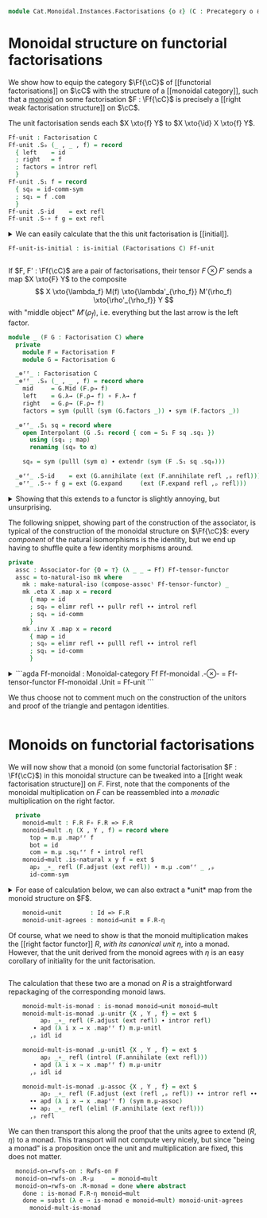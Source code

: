 <!--
```agda
open import Cat.Displayed.Instances.Factorisations
open import Cat.Morphism.Factorisation.Algebraic
open import Cat.Instances.Shape.Interval
open import Cat.Monoidal.Diagram.Monoid
open import Cat.Functor.Naturality
open import Cat.Displayed.Section
open import Cat.Instances.Product
open import Cat.Diagram.Initial
open import Cat.Diagram.Monad
open import Cat.Monoidal.Base
open import Cat.Bi.Base
open import Cat.Prelude

import Cat.Functor.Bifunctor as Bi
import Cat.Reasoning

open Monoidal-category
open make-natural-iso
open Section
open Functor
open _=>s_
open _=>_
```
-->

```agda
module Cat.Monoidal.Instances.Factorisations {o ℓ} (C : Precategory o ℓ) where
```

<!--
```agda
private Ff = Factorisations C
open Cat.Reasoning C
open Factorisation using (adjust ; annihilate ; collapse ; weave)
```
-->

# Monoidal structure on functorial factorisations

We show how to equip the category $\Ff{\cC}$ of [[functorial
factorisations]] on $\cC$ with the structure of a [[monoidal category]],
such that a [monoid] on some factorisation $F : \Ff{\cC}$ is precisely a
[[right weak factorisation structure]] on $\cC$.

[monoid]: Cat.Monoidal.Diagram.Monoid.html

The unit factorisation sends each $X \xto{f} Y$ to $X \xto{\id} X \xto{f} Y$.

```agda
Ff-unit : Factorisation C
Ff-unit .S₀ (_ , _ , f) = record
  { left    = id
  ; right   = f
  ; factors = intror refl
  }
Ff-unit .S₁ f = record
  { sq₀ = id-comm-sym
  ; sq₁ = f .com
  }
Ff-unit .S-id    = ext refl
Ff-unit .S-∘ f g = ext refl
```

<details>
<summary>
We can easily calculate that the this unit factorisation is [[initial]].

```agda
Ff-unit-is-initial : is-initial (Factorisations C) Ff-unit
```
</summary>

```agda
Ff-unit-is-initial other = record where
  module o = Factorisation other
  centre = record
    { map = λ (X , Y , f) → record
      { map = o.λ→ f
      ; sq₀ = refl
      ; sq₁ = sym (o.factors f) ∙ introl refl
      }
    ; com = λ x y f → Interpolant-pathp (other .S₁ f .sq₀)
    }
  paths h = ext λ x y f →
    o.λ→ f          ≡⟨ h .sq₀ᶠᶠ f ⟩
    h .mapᶠᶠ f ∘ id ≡⟨ elimr refl ⟩
    h .mapᶠᶠ f      ∎
```

</details>

If $F, F' : \Ff{\cC}$ are a pair of factorisations, their tensor $F
\otimes F'$ sends a map $X \xto{F} Y$ to the composite
$$
X \xto{\lambda_f} M(f) \xto{\lambda'_{\rho_f}} M'(\rho_f) \xto{\rho'_{\rho_f}} Y
$$
with "middle object" $M'(\rho_f)$, i.e. everything but the last arrow is
the left factor.

```agda
module _ (F G : Factorisation C) where
  private
    module F = Factorisation F
    module G = Factorisation G

  _⊗ᶠᶠ_ : Factorisation C
  _⊗ᶠᶠ_ .S₀ (_ , _ , f) = record where
    mid     = G.Mid (F.ρ→ f)
    left    = G.λ→ (F.ρ→ f) ∘ F.λ→ f
    right   = G.ρ→ (F.ρ→ f)
    factors = sym (pulll (sym (G.factors _)) ∙ sym (F.factors _))

  _⊗ᶠᶠ_ .S₁ sq = record where
    open Interpolant (G .S₁ record { com = S₁ F sq .sq₁ })
      using (sq₁ ; map)
      renaming (sq₀ to α)

    sq₀ = sym (pulll (sym α) ∙ extendr (sym (F .S₁ sq .sq₀)))

  _⊗ᶠᶠ_ .S-id    = ext (G.annihilate (ext (F.annihilate refl ,ₚ refl)))
  _⊗ᶠᶠ_ .S-∘ f g = ext (G.expand     (ext (F.expand refl ,ₚ refl)))
```

<details>
<summary>Showing that this extends to a functor is slightly annoying,
but unsurprising.</summary>

```agda
Ff-tensor-functor : Functor (Ff ×ᶜ Ff) Ff
Ff-tensor-functor .F₀ (F , F') = F ⊗ᶠᶠ F'
Ff-tensor-functor .F₁ {X , Y} {X' , Y'} (f , g) .map (_ , _ , h) =
  let
    sq = record { com = f .sq₁ᶠᶠ h ∙ introl refl }
    h' = g .map (_ , _ , Factorisation.ρ→ X h)
  in record
    { map = Y' .S₁ sq .map ∘ h' .map
    ; sq₀ = sym
      ( pullr (pulll (sym (h' .sq₀)))
     ∙∙ pulll (pulll (sym (Y' .S₁ sq .sq₀))  ∙ elimr refl)
     ∙∙ pullr (sym (f .sq₀ᶠᶠ h))
      ∙ intror refl)
    ; sq₁ = pulll (Y' .S₁ sq .sq₁)
          ∙ pullr (h' .sq₁ ∙ eliml refl)
    }

Ff-tensor-functor .F₁ {X , Y} {X' , Y'} (f , g) .com α β h = Interpolant-pathp $
    pullr (g .comᶠᶠ _)
  ∙ extendl (weave Y' (ext (f .comᶠᶠ _ ,ₚ id-comm-sym)))

Ff-tensor-functor .F-id {_ , Y} = ext λ x y h → elimr refl ∙ annihilate Y (ext refl)

Ff-tensor-functor .F-∘ {X , X'} {Y , Y'} {Z , Z'} f g = ext λ x y h →
     pulll (sym (f .snd .comᶠᶠ _))
  ∙∙ pullr (sym (g .snd .comᶠᶠ _))
  ∙∙ sym (ap₂ _∘_ (sym (f .snd .comᶠᶠ _)) (sym (g .snd .comᶠᶠ _))
    ∙∙ pullr (extendl (sym (g .snd .comᶠᶠ _)))
    ∙∙ ap₂ _∘_ refl (ap₂ _∘_ refl (collapse X' (ext (refl ,ₚ idl id)))))
```

</details>

The following snippet, showing part of the construction of the
associator, is typical of the construction of the monoidal structure on
$\Ff{\cC}$: every *component* of the natural isomorphisms is the
identity, but we end up having to shuffle quite a few identity morphisms
around.

```agda
private
  assc : Associator-for {O = ⊤} (λ _ _ → Ff) Ff-tensor-functor
  assc = to-natural-iso mk where
    mk : make-natural-iso (compose-assocˡ Ff-tensor-functor) _
    mk .eta X .map x = record
      { map = id
      ; sq₀ = elimr refl ∙∙ pullr refl ∙∙ introl refl
      ; sq₁ = id-comm
      }
    mk .inv X .map x = record
      { map = id
      ; sq₀ = elimr refl ∙∙ pulll refl ∙∙ introl refl
      ; sq₁ = id-comm
      }
```

<!--
```agda
    mk .eta X .com x y f = Interpolant-pathp id-comm-sym
    mk .inv X .com x y f = Interpolant-pathp id-comm-sym
    mk .eta∘inv x = ext λ x y f → idl id
    mk .inv∘eta x = ext λ x y f → idl id
    mk .natural (X , X') (Y , Y') f = ext λ x y h →
         pullr (elimr refl)
      ∙∙ pulll (Factorisation.collapse (Y' .snd) (ext (refl ,ₚ idl id)))
      ∙∙ introl refl
```
-->

<details>
<summary>
```agda
Ff-monoidal : Monoidal-category Ff
Ff-monoidal .-⊗-        = Ff-tensor-functor
Ff-monoidal .Unit       = Ff-unit
```

We thus choose not to comment much on the construction of the unitors
and proof of the triangle and pentagon identities.
</summary>

```agda
Ff-monoidal .unitor-l   = to-natural-iso mk where
  mk : make-natural-iso (Id {C = Ff}) (Bi.Right Ff-tensor-functor Ff-unit)
  mk .eta X .map _ = record { sq₀ = cancelr (idl id) ∙ introl refl ; sq₁ = id-comm }
  mk .inv X .map _ = record { sq₀ = introl refl                    ; sq₁ = id-comm }

  mk .eta X .com x y f = Interpolant-pathp $
    eliml refl ∙∙ adjust X (ext refl) ∙∙ intror refl
  mk .inv X .com x y f = Interpolant-pathp $
    eliml refl ∙∙ adjust X (ext refl) ∙∙ intror refl

  mk .eta∘inv x     = ext λ x y f → idl id
  mk .inv∘eta x     = ext λ x y f → idl id
  mk .natural X Y f = ext λ x y g →
    elimr refl ∙∙ eliml (annihilate Y (ext refl)) ∙∙ introl refl

Ff-monoidal .unitor-r   = to-natural-iso mk where
  mk : make-natural-iso (Id {C = Ff}) (Bi.Left Ff-tensor-functor Ff-unit)
  mk .eta X .map _ = record { sq₀ = elimr refl                     ; sq₁ = id-comm }
  mk .inv X .map _ = record { sq₀ = elimr refl ∙ insertl (idl id)  ; sq₁ = id-comm }

  mk .eta X .com x y f = Interpolant-pathp $
    eliml refl ∙∙ Factorisation.adjust X (ext refl) ∙∙ intror refl
  mk .inv X .com x y f = Interpolant-pathp $
    eliml refl ∙∙ Factorisation.adjust X (ext refl) ∙∙ intror refl

  mk .eta∘inv x     = ext λ x y f → idl id
  mk .inv∘eta x     = ext λ x y f → idl id
  mk .natural X Y f = ext λ x y g → cancelr (idl id) ∙ introl refl

Ff-monoidal .associator = assc
Ff-monoidal .triangle   = ext λ x y f → pullr (idl id)
Ff-monoidal .pentagon {B = B} {C = C} {D = D} = ext λ x y f →
  pullr
    (  cancell (idl id)
    ∙∙ elimr refl
    ∙∙ annihilate D (ext (annihilate C (ext (annihilate B (ext refl) ,ₚ refl)) ,ₚ refl)))
  ∙ ap (_∘ id) (annihilate D (ext refl))
```

</details>

# Monoids on functorial factorisations

<!--
```agda
module _ {F : Factorisation C} (m : Monoid-on Ff-monoidal F) where
  private
    module m = Monoid-on m
    module F = Factorisation F
  open is-monad
  open Rwfs-on
```
-->

We will now show that a monoid (on some functorial factorisation $F :
\Ff{\cC}$) in this monoidal structure can be tweaked into a [[right weak
factorisation structure]] on $F$. First, note that the components of the
monoidal multiplication on $F$ can be reassembled into a *monadic*
multiplication on the right factor.

```agda
  private
    monoid→mult : F.R F∘ F.R => F.R
    monoid→mult .η (X , Y , f) = record where
      top = m.μ .mapᶠᶠ f
      bot = id
      com = m.μ .sq₁ᶠᶠ f ∙ introl refl
    monoid→mult .is-natural x y f = ext $
      ap₂ _∘_ refl (F.adjust (ext refl)) ∙ m.μ .comᶠᶠ _ ,ₚ
      id-comm-sym
```

<details>
<summary>For ease of calculation below, we can also extract a *unit* map
from the monoid structure on $F$.

```agda
    monoid→unit        : Id => F.R
    monoid-unit-agrees : monoid→unit ≡ F.R-η
```

Of course, what we need to show is that the monoid multiplication makes
the [[right factor functor]] $R$, *with its canonical unit* $\eta$, into
a monad. However, that the unit derived from the monoid agrees with
$\eta$ is an easy corollary of initiality for the unit factorisation.
</summary>

```agda
    monoid→unit .η (X , Y , f) = record
      { top = m.η .mapᶠᶠ f
      ; bot = id
      ; com = m.η .sq₁ᶠᶠ f ∙ introl refl
      }
    monoid→unit .is-natural x y f = ext (m.η .comᶠᶠ _ ,ₚ id-comm-sym)

    monoid-unit-agrees = ext λ (x , y , f) →
      intror refl ∙ sym (m.η .sq₀ᶠᶠ f) ,ₚ refl
```

</details>

The calculation that these two are a monad on $R$ is a straightforward
repackaging of the corresponding monoid laws.

```agda
    monoid-mult-is-monad : is-monad monoid→unit monoid→mult
    monoid-mult-is-monad .μ-unitr {X , Y , f} = ext $
         ap₂ _∘_ refl (F.adjust (ext refl) ∙ intror refl)
       ∙ apd (λ i x → x .mapᶠᶠ f) m.μ-unitl
      ,ₚ idl id

    monoid-mult-is-monad .μ-unitl {X , Y , f} = ext $
         ap₂ _∘_ refl (introl (F.annihilate (ext refl)))
       ∙ apd (λ i x → x .mapᶠᶠ f) m.μ-unitr
      ,ₚ idl id

    monoid-mult-is-monad .μ-assoc {X , Y , f} = ext $
         ap₂ _∘_ refl (F.adjust (ext (refl ,ₚ refl)) ∙∙ intror refl ∙∙ intror refl)
      ∙∙ apd (λ i x → x .mapᶠᶠ f) (sym m.μ-assoc)
      ∙∙ ap₂ _∘_ refl (eliml (F.annihilate (ext refl)))
      ,ₚ refl
```

We can then transport this along the proof that the units agree to
extend $(R, \eta)$ to a monad. This transport will not compute very
nicely, but since "being a monad" is a proposition once the unit and
multiplication are fixed, this does not matter.

```agda
  monoid-on→rwfs-on : Rwfs-on F
  monoid-on→rwfs-on .R-μ     = monoid→mult
  monoid-on→rwfs-on .R-monad = done where abstract
    done : is-monad F.R-η monoid→mult
    done = subst (λ e → is-monad e monoid→mult) monoid-unit-agrees
      monoid-mult-is-monad
```
